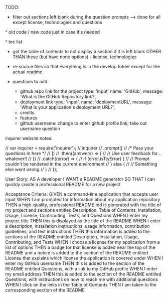 TODO: 
- filter out sections left blank during the question prompts -->
        done for all except license, technologies and questions
<!-- 
const checkTechnologies = (data) => {
   if(data.Technologies === "N/A") {
     return "";
   }
    else {
     return `## Technologies
 ${data.Technologies}`
    }
 } 
 -->

<!-- 
## Technologies
${data.Technologies} 
-->

<!-- 
const checkLicense = (data) => {
   if(data.License === "Unlicensed") {
     return "";
   }
    else {
     return `## License
 ${data.License}`
    }
 } 
 -->

^ old code / new code just in case it's needed 

  <!-- 
  ## Table of Contents
  - [Installation](#installation)
  - [Usage](#usage)
  - [Technologies](#technologies)
  - [License](#license)
  - [Contribution](#contribution)
  - [Tests](#tests)
  - [Questions](#questions) -->
  ^ toc list 

- got the table of contents to not display a section if it is left blank OTHER THAN these (but have none options)
        - license, technologies


- re-source files so that everything is in the develop folder except for the actual readme
- questions to add: 
    - github repo link for the project
            type: 'input'
            name: 'GitHub',
            message: 'What is the GitHub Repository link?',
    - deployment link
            type: 'input',
            name: 'deploymentURL',
            message: 'What is your application's deployment URL?',
    - credits
    - features
    - github username: change to enter github profile link; take out username question



inquirer website notes: 

// var inquirer = require('inquirer');
// inquirer
//   .prompt([
//     /* Pass your questions in here */
//   ])
//   .then((answers) => {
//     // Use user feedback for... whatever!!
//   })
//   .catch((error) => {
//     if (error.isTtyError) {
//       // Prompt couldn't be rendered in the current environment
//     } else {
//       // Something else went wrong
//     }
//   });





User Story: 
AS A developer
I WANT a README generator
SO THAT I can quickly create a professional README for a new project

Acceptance Criteria: 
GIVEN a command-line application that accepts user input
WHEN I am prompted for information about my application repository
THEN a high-quality, professional README.md is generated with the title of my project and sections entitled Description, Table of Contents, Installation, Usage, License, Contributing, Tests, and Questions
WHEN I enter my project title
THEN this is displayed as the title of the README
WHEN I enter a description, installation instructions, usage information, contribution guidelines, and test instructions
THEN this information is added to the sections of the README entitled Description, Installation, Usage, Contributing, and Tests
WHEN I choose a license for my application from a list of options
THEN a badge for that license is added near the top of the README and a notice is added to the section of the README entitled License that explains which license the application is covered under
WHEN I enter my GitHub username
THEN this is added to the section of the README entitled Questions, with a link to my GitHub profile
WHEN I enter my email address
THEN this is added to the section of the README entitled Questions, with instructions on how to reach me with additional questions
WHEN I click on the links in the Table of Contents
THEN I am taken to the corresponding section of the README


